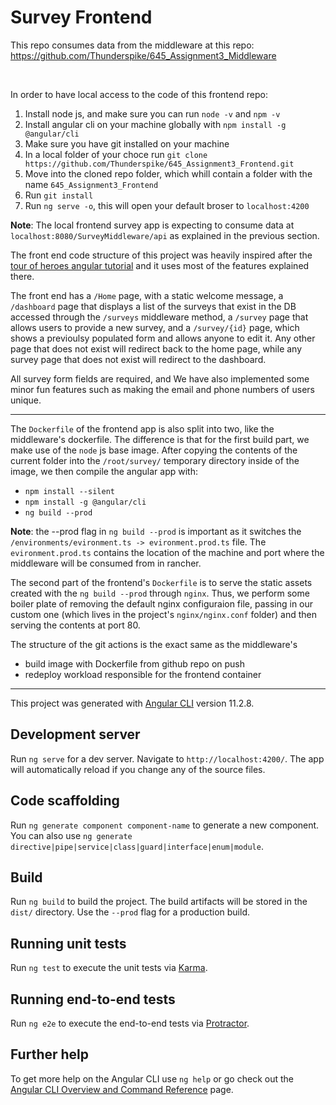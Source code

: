 # Survey Frontend

This repo consumes data from the middleware at this repo: https://github.com/Thunderspike/645_Assignment3_Middleware

<br />

In order to have local access to the code of this frontend repo:

1. Install node js, and make sure you can run `node -v` and `npm -v`
2. Install angular cli on your machine globally with `npm install -g @angular/cli`
3. Make sure you have git installed on your machine
4. In a local folder of your choce run `git clone https://github.com/Thunderspike/645_Assignment3_Frontend.git`
5. Move into the cloned repo folder, which whill contain a folder with the name `645_Assignment3_Frontend`
6. Run `git install`
7. Run `ng serve -o`, this will open your default broser to `localhost:4200`

**Note**: The local frontend survey app is expecting to consume data at `localhost:8080/SurveyMiddleware/api` as explained in the previous section.

The front end code structure of this project was heavily inspired after the [tour of heroes angular tutorial](https://angular.io/tutorial/toh-pt0) and it uses most of the features explained there.

The front end has a `/Home` page, with a static welcome message, a `/dashboard` page that displays a list of the surveys that exist in the DB accessed through the `/surveys` middleware method, a `/survey` page that allows users to provide a new survey, and a `/survey/{id}` page, which shows a previoulsy populated form and allows anyone to edit it. Any other page that does not exist will redirect back to the home page, while any survey page that does not exist will redirect to the dashboard.

All survey form fields are required, and We have also implemented some minor fun features such as making the email and phone numbers of users unique.

---

The `Dockerfile` of the frontend app is also split into two, like the middleware's dockerfile. The difference is that for the first build part, we make use of the `node` js base image. After copying the contents of the current folder into the `/root/survey/` temporary directory inside of the image, we then compile the angular app with:

-   `npm install --silent`
-   `npm install -g @angular/cli`
-   `ng build --prod`

**Note**: the --prod flag in `ng build --prod` is important as it switches the `/environments/evironment.ts -> evironment.prod.ts` file. The `evironment.prod.ts` contains the location of the machine and port where the middleware will be consumed from in rancher.

The second part of the frontend's `Dockerfile` is to serve the static assets created with the `ng build --prod` through `nginx`. Thus, we perform some boiler plate of removing the default nginx configuraion file, passing in our custom one (which lives in the project's `nginx/nginx.conf` folder) and then serving the contents at port 80.

The structure of the git actions is the exact same as the middleware's

-   build image with Dockerfile from github repo on push
-   redeploy workload responsible for the frontend container

---

This project was generated with [Angular CLI](https://github.com/angular/angular-cli) version 11.2.8.

## Development server

Run `ng serve` for a dev server. Navigate to `http://localhost:4200/`. The app will automatically reload if you change any of the source files.

## Code scaffolding

Run `ng generate component component-name` to generate a new component. You can also use `ng generate directive|pipe|service|class|guard|interface|enum|module`.

## Build

Run `ng build` to build the project. The build artifacts will be stored in the `dist/` directory. Use the `--prod` flag for a production build.

## Running unit tests

Run `ng test` to execute the unit tests via [Karma](https://karma-runner.github.io).

## Running end-to-end tests

Run `ng e2e` to execute the end-to-end tests via [Protractor](http://www.protractortest.org/).

## Further help

To get more help on the Angular CLI use `ng help` or go check out the [Angular CLI Overview and Command Reference](https://angular.io/cli) page.
